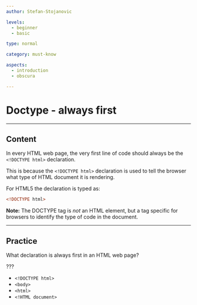 ```yaml
---
author: Stefan-Stojanovic

levels:
  - beginner
  - basic

type: normal

category: must-know

aspects:
  - introduction
  - obscura

---
```

# Doctype - always first
---
## Content

In every HTML web page, the very first line of code should always be the `<!DOCTYPE html>` declaration.

This is because the `<!DOCTYPE html>` declaration is used to tell the browser what type of HTML document it is rendering.

For HTML5 the declaration is typed as:

```html
<!DOCTYPE html>
```

**Note:** The DOCTYPE tag is *not* an HTML element, but a tag specific for browsers to identify the type of code in the document.

---
## Practice

What declaration is always first in an HTML web page?

???

* `<!DOCTYPE html>`
* `<body>`
* `<html>`
* `<!HTML document>`
 
